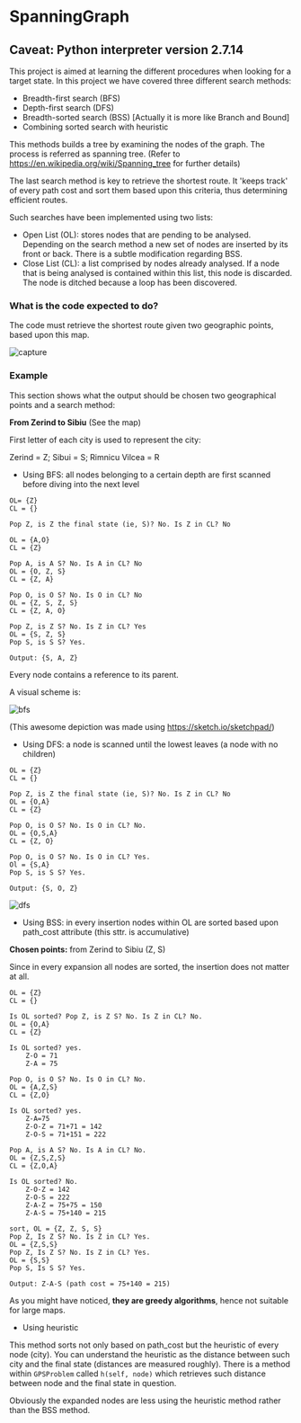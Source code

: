 # SpanningGraph

## Caveat: Python interpreter version 2.7.14

This project is aimed at learning the different procedures when looking for a target state. In this project we have
covered three different search methods:

- Breadth-first search (BFS)
- Depth-first search (DFS)
- Breadth-sorted search (BSS) [Actually it is more like Branch and Bound]
- Combining sorted search with heuristic

This methods builds a tree by examining the nodes of the graph. The process is referred as spanning tree.
(Refer to https://en.wikipedia.org/wiki/Spanning_tree for further details)

The last search method is key to retrieve the shortest route. It 'keeps track' of every path cost
and sort them based upon this criteria, thus determining efficient routes.

Such searches have been implemented using two lists:

- Open List (OL): stores nodes that are pending to be analysed. Depending on the search
    method a new set of nodes are inserted by its front or back. There is a subtle modification regarding BSS.
- Close List (CL): a list comprised by nodes already analysed. If a node that is being analysed is contained
     within this list, this node is discarded. The node is ditched because a loop has been discovered.

### What is the code expected to do?

The code must retrieve the shortest route given two geographic points, based upon this map.

![capture](https://user-images.githubusercontent.com/19231158/36631218-88b3f5ba-1974-11e8-9bad-118bd9f523aa.PNG)

### Example

This section shows what the output should be chosen two geographical points and a search method:

**From Zerind to Sibiu** (See the map)

First letter of each city is used to represent the city:

Zerind = Z; 
Sibui = S; 
Rimnicu Vilcea = R


- Using BFS: all nodes belonging to a certain depth are first scanned before diving into the next level

```
OL= {Z}
CL = {}

Pop Z, is Z the final state (ie, S)? No. Is Z in CL? No

OL = {A,O}
CL = {Z}

Pop A, is A S? No. Is A in CL? No
OL = {O, Z, S}
CL = {Z, A}

Pop O, is O S? No. Is O in CL? No
OL = {Z, S, Z, S}
CL = {Z, A, O} 

Pop Z, is Z S? No. Is Z in CL? Yes
OL = {S, Z, S}
Pop S, is S S? Yes. 

Output: {S, A, Z}
```

Every node contains a reference to its parent.

A visual scheme is:

![bfs](https://user-images.githubusercontent.com/19231158/36636364-b2cef678-19c5-11e8-8481-b227501dfdc4.PNG)

(This awesome depiction was made using https://sketch.io/sketchpad/)

- Using DFS: a node is scanned until the lowest leaves (a node with no children)

```
OL = {Z}
CL = {}

Pop Z, is Z the final state (ie, S)? No. Is Z in CL? No
OL = {O,A}
CL = {Z}

Pop O, is O S? No. Is O in CL? No.
OL = {O,S,A}
CL = {Z, O}

Pop O, is O S? No. Is O in CL? Yes.
Ol = {S,A}
Pop S, is S S? Yes.

Output: {S, O, Z}
```

![dfs](https://user-images.githubusercontent.com/19231158/36641248-c920ed16-1a2c-11e8-8f06-833ce29d0a09.PNG)

- Using BSS: in every insertion nodes within OL are sorted based upon path_cost attribute (this sttr. is accumulative)

**Chosen points:** from Zerind to Sibiu (Z, S)

Since in every expansion all nodes are sorted, the insertion does not matter at all.
```
OL = {Z}
CL = {}
    
Is OL sorted? Pop Z, is Z S? No. Is Z in CL? No.
OL = {O,A}
CL = {Z}

Is OL sorted? yes.
    Z-O = 71
    Z-A = 75

Pop O, is O S? No. Is O in CL? No.
OL = {A,Z,S}
CL = {Z,O}

Is OL sorted? yes.
    Z-A=75
    Z-O-Z = 71+71 = 142
    Z-O-S = 71+151 = 222

Pop A, is A S? No. Is A in CL? No.
OL = {Z,S,Z,S}
CL = {Z,O,A}

Is OL sorted? No.
    Z-O-Z = 142
    Z-O-S = 222
    Z-A-Z = 75+75 = 150
    Z-A-S = 75+140 = 215  
    
sort, OL = {Z, Z, S, S}
Pop Z, Is Z S? No. Is Z in CL? Yes.
OL = {Z,S,S}
Pop Z, Is Z S? No. Is Z in CL? Yes.
OL = {S,S}
Pop S, Is S S? Yes.

Output: Z-A-S (path cost = 75+140 = 215) 
```

As you might have noticed, **they are greedy algorithms**, hence not suitable for large maps.

- Using heuristic

This method sorts not only based on path_cost but the heuristic of every node (city). You can understand the heuristic 
as the distance between such city and the final state (distances are measured roughly). There is a method
within ``GPSProblem`` called ``h(self, node)`` which retrieves such distance between node and the final state in question.

Obviously the expanded nodes are less using the heuristic method rather than the BSS method.
